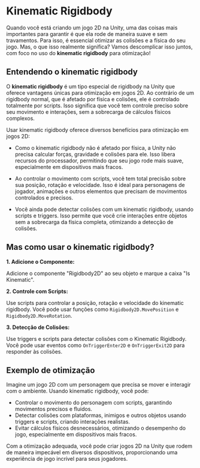 # Kinematic Rigidbody

Quando você está criando um jogo 2D na Unity, uma das coisas mais importantes para garantir é que ela rode de maneira suave e sem travamentos. Para isso, é essencial otimizar as colisões e a física do seu jogo. Mas, o que isso realmente significa? Vamos descomplicar isso juntos, com foco no uso do **kinematic rigidbody** para otimização!

## Entendendo o kinematic rigidbody

O **kinematic rigidbody** é um tipo especial de rigidbody na Unity que oferece vantagens únicas para otimização em jogos 2D. Ao contrário de um rigidbody normal, que é afetado por física e colisões, ele é controlado totalmente por scripts. Isso significa que você tem controle preciso sobre seu movimento e interações, sem a sobrecarga de cálculos físicos complexos.

Usar kinematic rigidbody oferece diversos benefícios para otimização em jogos 2D:

* Como o kinematic rigidbody não é afetado por física, a Unity não precisa calcular forças, gravidade e colisões para ele. Isso libera recursos do processador, permitindo que seu jogo rode mais suave, especialmente em dispositivos mais fracos.

* Ao controlar o movimento com scripts, você tem total precisão sobre sua posição, rotação e velocidade. Isso é ideal para personagens de jogador, animações e outros elementos que precisam de movimentos controlados e precisos.

* Você ainda pode detectar colisões com um kinematic rigidbody, usando scripts e triggers. Isso permite que você crie interações entre objetos sem a sobrecarga da física completa, otimizando a detecção de colisões.

## Mas como usar o kinematic rigidbody?

**1. Adicione o Componente:**

 Adicione o componente "Rigidbody2D" ao seu objeto e marque a caixa "Is Kinematic".

**2. Controle com Scripts:** 

Use scripts para controlar a posição, rotação e velocidade do kinematic rigidbody. Você pode usar funções como `Rigidbody2D.MovePosition` e `Rigidbody2D.MoveRotation`.

**3. Detecção de Colisões:** 

Use triggers e scripts para detectar colisões com o Kinematic Rigidbody. Você pode usar eventos como `OnTriggerEnter2D` e `OnTriggerExit2D` para responder às colisões.

## Exemplo de otimização

Imagine um jogo 2D com um personagem que precisa se mover e interagir com o ambiente. Usando kinematic rigidbody, você pode:

* Controlar o movimento do personagem com scripts, garantindo movimentos precisos e fluidos.
* Detectar colisões com plataformas, inimigos e outros objetos usando triggers e scripts, criando interações realistas.
* Evitar cálculos físicos desnecessários, otimizando o desempenho do jogo, especialmente em dispositivos mais fracos.

Com a otimização adequada, você pode criar jogos 2D na Unity que rodem de maneira impecável em diversos dispositivos, proporcionando uma experiência de jogo incrível para seus jogadores.